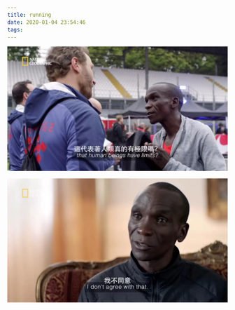 ```yaml
---
title: running
date: 2020-01-04 23:54:46
tags:
---
```


![](https://raw.githubusercontent.com/EPSON-LEE/image-hosting/master/20200104235521.png)

![](https://raw.githubusercontent.com/EPSON-LEE/image-hosting/master/20200104235356.png)
